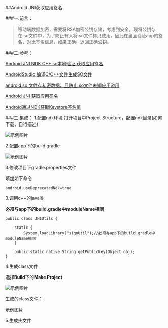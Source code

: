##Android JNI获取应用签名

###一.前言：
>移动端数据加密，需要将RSA加密公钥存储，考虑到安全，现将公钥存在.so文件中，为了防止有人将.so文件拷贝使用，因此在里面验证app的签名，对比签名信息，如果正确，返回正确公钥。 

###二.参考：

[Android JNI NDK C++ so本地验证 获取应用签名
](http://www.jianshu.com/p/289c0b227902?utm_campaign=haruki&utm_content=note&utm_medium=reader_share&utm_source=qq)

[AndroidStudio 编译C/C++文件生成SO文件](http://blog.csdn.net/krubo1/article/details/50547681)

[android so 文件存私密数据，且防止 so文件未知应用盗用](http://blog.csdn.net/xx753277/article/details/37567951)

[Android JNI 获取应用签名](http://blog.csdn.net/masonblog/article/details/28095709)

[Android通过NDK获取Keystore签名值](http://blog.csdn.net/chenfeng0104/article/details/21641427)


###三.集成：
1.配置ndk环境
打开项目中Project Structure，配置ndk目录(如何下载，自行描述)

![示例图片](https://github.com/wxmylife/JNI_SignDemo/blob/master/img/1.png)

2.配置app下的build.gradle

![示例图片](https://github.com/wxmylife/JNI_SignDemo/blob/master/img/2.png)

3.修改项目下gradle.properties文件

填加如下命令

`android.useDeprecatedNdk=true`


3.调用c++的java类

**必须与app下的build.gradle中moduleName相同**

```
public class JNIUtils {

    static {
        System.loadLibrary("signUtil");//必须与app下的build.gradle中moduleName相同
    }

    public static native String getPublicKey(Object obj);
}
```
4.生成class文件

选择**Build**下的**Make Project**

![示例图片](https://github.com/wxmylife/JNI_SignDemo/blob/master/img/4.png)

生成的class文件：

[示例图片](https://github.com/wxmylife/JNI_SignDemo/blob/master/img/7.png)

5.生成头文件